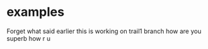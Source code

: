 # examples
Forget what said earlier 
this is working on trail1 branch 
how are you  
superb how r u
